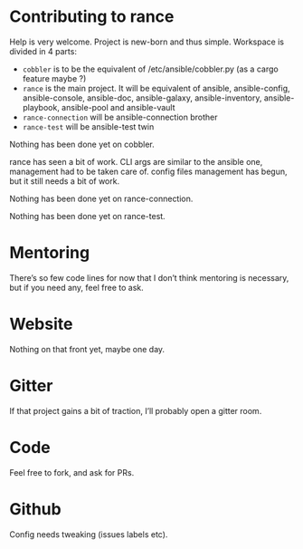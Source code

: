 # Contributing to rance

Help is very welcome. Project is new-born and thus simple. Workspace is divided in 4 parts:

* `cobbler` is to be the equivalent of /etc/ansible/cobbler.py (as a cargo feature maybe ?)
* `rance` is the main project. It will be equivalent of ansible, ansible-config, ansible-console, ansible-doc, ansible-galaxy, ansible-inventory, ansible-playbook, ansible-pool and ansible-vault
* `rance-connection` will be ansible-connection brother
* `rance-test` will be ansible-test twin

Nothing has been done yet on cobbler.

rance has seen a bit of work. CLI args are similar to the ansible one, management had to be taken care of. config files management has begun, but it still needs a bit of work.

Nothing has been done yet on rance-connection.

Nothing has been done yet on rance-test.

# Mentoring

There’s so few code lines for now that I don’t think mentoring is necessary, but if you need any, feel free to ask.

# Website

Nothing on that front yet, maybe one day.

# Gitter

If that project gains a bit of traction, I’ll probably open a gitter room.

# Code

Feel free to fork, and ask for PRs.

# Github

Config needs tweaking (issues labels etc).
